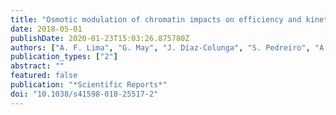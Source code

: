 ```yaml
---
title: "Osmotic modulation of chromatin impacts on efficiency and kinetics of cell fate modulation"
date: 2018-05-01
publishDate: 2020-01-23T15:03:26.875780Z
authors: ["A. F. Lima", "G. May", "J. Díaz-Colunga", "S. Pedreiro", "A. Paiva", "L. Ferreira", "T. Enver", "F. J. Iborra", "R. Pires das Neves"]
publication_types: ["2"]
abstract: ""
featured: false
publication: "*Scientific Reports*"
doi: "10.1038/s41598-018-25517-2"
---
```


